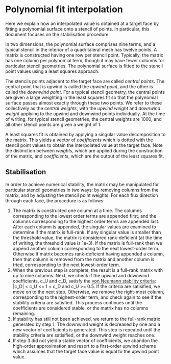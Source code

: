 Polynomial fit interpolation
============================

Here we explain how an interpolated value is obtained at a target face by fitting a polynomial surface onto a stencil of points.  In particular, this document focuses on the stabilisation procedure.

In two dimensions, the polynomial surface comprises nine terms, and a typical stencil in the interior of a quadritaleral mesh has twelve points.  A matrix is constructed having one row per stencil point.  Typically, the matrix has one column per polynomial term, though it may have fewer columns for particular stencil geometries.  The polynomial surface is fitted to the stencil point values using a least squares approach.

The stencils points adjacent to the target face are called *central points*.  The central point that is upwind is called the *upwind point*, and the other is called the *downwind point*.  For a typical stencil geometry, the central points are given a large weighting in the least squares fit so that the polynomial surface passes almost exactly through these two points.  We refer to these collectively as the *central weights*, with the *upwind weight* and *downwind weight* applying to the upwind and downwind points individually.  At the time of writing, for typical stencil geometries, the central weights are 1000, and all other stencil points are given a weight of 1.

A least squares fit is obtained by applying a singular value decomposition to the matrix.  This yields a vector of *coefficients* which is dotted with the stencil point values to obtain the interpolated value at the target face.  Note the distinction between *weights*, which are applied during the construction of the matrix, and *coefficients*, which are the output of the least squares fit.

Stabilisation
-------------

In order to achieve numerical stability, the matrix may be manipulated for particular stencil geometries in two ways: by removing columns from the matrix, and by adjusting the stencil point weights.  For each flux direction through each face, the procedure is as follows:

1. The matrix is constructed one column at a time.  The columns corresponding to the lowest order terms are appended first, and the columns corresponding to the highest order terms are appended last.  After each column is appended, the singular values are examined to determine if the matrix is full-rank.  If any singular value is smaller than the threshold value, the matrix is considered rank-deficient (at the time of writing, the threshold value is 1e-3).  If the matrix is full-rank then we append another column corresponding to the next lowest-order term.  Otherwise if matrix becomes rank-deficient having appended a column, then that column is removed from the matrix and another column is tried, corresponding to the next lowest-order term.
2. When the previous step is complete, the result is a full-rank matrix with up to nine columns.  Next, we check if the upwind and downwind coefficients, c\_U and c\_D, satisfy the [von Neumann stability criteria](http://www.datumedge.co.uk/publications/stability-analysis.pdf): |c_D| < c_U <= 1 + c\_D and c_U >= 0.5.  If the criteria are satisified, we move on to the next step.  Otherwise, we remove the right-most column, corresponding to the highest-order term, and check again to see if the stability criteria are satisfied.  This process continues until the coefficients are considered stable, or the matrix has no columns remaining.
3. If stability has still not been achieved, we return to the full-rank matrix generated by step 1.  The downwind weight is decreased by one and a new vector of coefficients is generated.  This step is repeated until the stability criteria are satisified, or the downwind weight reaches one.
4. If step 3 did not yield a stable vector of coefficients, we abandon the high-order approximation and resort to a first-order upwind scheme which assumes that the target face value is equal to the upwind point value.
